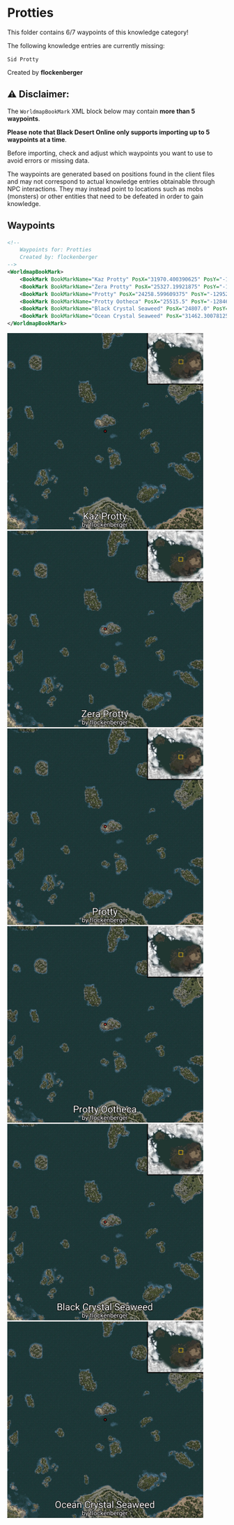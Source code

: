 # Protties

This folder contains 6/7 waypoints of this knowledge category!

The following knowledge entries are currently missing: 

```
Sid Protty
```


Created by **flockenberger**

## ⚠️ Disclaimer:
The `WorldmapBookMark` XML block below may contain **more than 5 waypoints**.

**Please note that Black Desert Online only supports importing up to 5 waypoints at a time**.

Before importing, check and adjust which waypoints you want to use to avoid errors or missing data.

The waypoints are generated based on positions found in the client files and may not correspond to actual knowledge entries obtainable through NPC interactions.
They may instead point to locations such as mobs (monsters) or other entities that need to be defeated in order to gain knowledge.

## Waypoints
```xml
<!--
    Waypoints for: Protties
    Created by: flockenberger
-->
<WorldmapBookMark>
    <BookMark BookMarkName="Kaz Protty" PosX="31970.400390625" PosY="-16985.5" PosZ="242523.0" />
    <BookMark BookMarkName="Zera Protty" PosX="25327.19921875" PosY="-12942.900390625" PosZ="255259.0" />
    <BookMark BookMarkName="Protty" PosX="24258.599609375" PosY="-12952.0" PosZ="255156.0" />
    <BookMark BookMarkName="Protty Ootheca" PosX="25515.5" PosY="-12846.099609375" PosZ="255501.0" />
    <BookMark BookMarkName="Black Crystal Seaweed" PosX="24807.0" PosY="-13072.2998046875" PosZ="253656.0" />
    <BookMark BookMarkName="Ocean Crystal Seaweed" PosX="31462.30078125" PosY="-16935.69921875" PosZ="242438.0" />
</WorldmapBookMark>
```

<img src="./Protties_Kaz Protty_Preview.webp" width="450"/> <img src="./Protties_Zera Protty_Preview.webp" width="450"/> <img src="./Protties_Protty_Preview.webp" width="450"/> <img src="./Protties_Protty Ootheca_Preview.webp" width="450"/> <img src="./Protties_Black Crystal Seaweed_Preview.webp" width="450"/> <img src="./Protties_Ocean Crystal Seaweed_Preview.webp" width="450"/> 